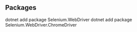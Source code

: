 #
## Packages
dotnet add package Selenium.WebDriver
dotnet add package Selenium.WebDriver.ChromeDriver